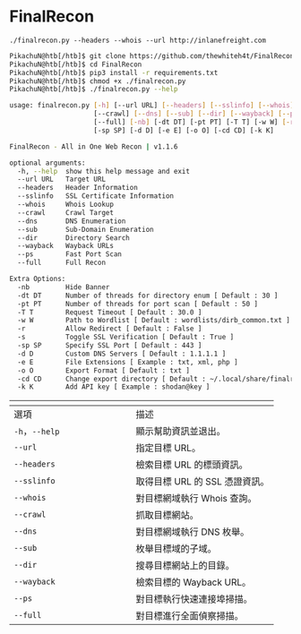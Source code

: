 # FinalRecon

```shell-session
./finalrecon.py --headers --whois --url http://inlanefreight.com
```

```sh
PikachuN@htb[/htb]$ git clone https://github.com/thewhiteh4t/FinalRecon.git
PikachuN@htb[/htb]$ cd FinalRecon
PikachuN@htb[/htb]$ pip3 install -r requirements.txt
PikachuN@htb[/htb]$ chmod +x ./finalrecon.py
PikachuN@htb[/htb]$ ./finalrecon.py --help

usage: finalrecon.py [-h] [--url URL] [--headers] [--sslinfo] [--whois]
                     [--crawl] [--dns] [--sub] [--dir] [--wayback] [--ps]
                     [--full] [-nb] [-dt DT] [-pt PT] [-T T] [-w W] [-r] [-s]
                     [-sp SP] [-d D] [-e E] [-o O] [-cd CD] [-k K]

FinalRecon - All in One Web Recon | v1.1.6

optional arguments:
  -h, --help  show this help message and exit
  --url URL   Target URL
  --headers   Header Information
  --sslinfo   SSL Certificate Information
  --whois     Whois Lookup
  --crawl     Crawl Target
  --dns       DNS Enumeration
  --sub       Sub-Domain Enumeration
  --dir       Directory Search
  --wayback   Wayback URLs
  --ps        Fast Port Scan
  --full      Full Recon

Extra Options:
  -nb         Hide Banner
  -dt DT      Number of threads for directory enum [ Default : 30 ]
  -pt PT      Number of threads for port scan [ Default : 50 ]
  -T T        Request Timeout [ Default : 30.0 ]
  -w W        Path to Wordlist [ Default : wordlists/dirb_common.txt ]
  -r          Allow Redirect [ Default : False ]
  -s          Toggle SSL Verification [ Default : True ]
  -sp SP      Specify SSL Port [ Default : 443 ]
  -d D        Custom DNS Servers [ Default : 1.1.1.1 ]
  -e E        File Extensions [ Example : txt, xml, php ]
  -o O        Export Format [ Default : txt ]
  -cd CD      Change export directory [ Default : ~/.local/share/finalrecon ]
  -k K        Add API key [ Example : shodan@key ]
```

<table data-header-hidden><thead><tr><th width="145.859375"></th><th width="40"></th><th></th></tr></thead><tbody><tr><td>選項</td><td></td><td>描述</td></tr><tr><td><code>-h</code>，<code>--help</code></td><td></td><td>顯示幫助資訊並退出。</td></tr><tr><td><code>--url</code></td><td></td><td>指定目標 URL。</td></tr><tr><td><code>--headers</code></td><td></td><td>檢索目標 URL 的標頭資訊。</td></tr><tr><td><code>--sslinfo</code></td><td></td><td>取得目標 URL 的 SSL 憑證資訊。</td></tr><tr><td><code>--whois</code></td><td></td><td>對目標網域執行 Whois 查詢。</td></tr><tr><td><code>--crawl</code></td><td></td><td>抓取目標網站。</td></tr><tr><td><code>--dns</code></td><td></td><td>對目標網域執行 DNS 枚舉。</td></tr><tr><td><code>--sub</code></td><td></td><td>枚舉目標域的子域。</td></tr><tr><td><code>--dir</code></td><td></td><td>搜尋目標網站上的目錄。</td></tr><tr><td><code>--wayback</code></td><td></td><td>檢索目標的 Wayback URL。</td></tr><tr><td><code>--ps</code></td><td></td><td>對目標執行快速連接埠掃描。</td></tr><tr><td><code>--full</code></td><td></td><td>對目標進行全面偵察掃描。</td></tr></tbody></table>
